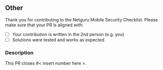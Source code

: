 ## Other

Thank you for contributing to the Netguru Mobile Security Checklist.
Please make sure that your PR is aligned with:

- [ ] Your contribution is written in the 2nd person (e.g. you)
- [ ] Solutions were tested and works as expected

### Description
<!-- What should and what actually happens. -->

This PR closes #< insert number here >.
